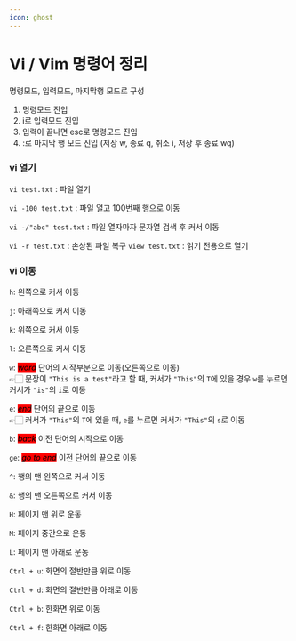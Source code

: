 ```yaml
---
icon: ghost
---
```


# Vi / Vim 명령어 정리

명령모드, 입력모드, 마지막행 모드로 구성

1. 명령모드 진입
2. i로 입력모드 진입
3. 입력이 끝나면 esc로 명령모드 진입
4. :로 마지막 행 모드 진입 (저장 w, 종료 q, 취소 i, 저장 후 종료 wq)

### vi 열기

`vi test.txt` : 파일 열기&#x20;

`vi -100 test.txt` : 파일 열고 100번째 행으로 이동&#x20;

`vi -/"abc" test.txt` : 파일 열자마자 문자열 검색 후 커서 이동

&#x20;`vi -r test.txt` : 손상된 파일 복구 `view test.txt` : 읽기 전용으로 열기

### vi 이동

`h`: 왼쪽으로 커서 이동&#x20;

`j`: 아래쪽으로 커서 이동&#x20;

`k`: 위쪽으로 커서 이동&#x20;

`l`: 오른쪽으로 커서 이동



`w`: _<mark style="background-color:red;">word</mark>_ 단어의 시작부분으로 이동(오른쪽으로 이동) \
👉🏻 문장이 `"This is a test"`라고 할 때, 커서가 `"This"`의 `T`에 있을 경우 `w`를 누르면 커서가 `"is"`의 `i`로 이동&#x20;

`e`: _<mark style="background-color:red;">end</mark>_ 단어의 끝으로 이동 \
👉🏻 커서가 `"This"`의 `T`에 있을 때, `e`를 누르면 커서가 `"This"`의 `s`로 이동&#x20;

`b`: _<mark style="background-color:red;">back</mark>_ 이전 단어의 시작으로 이동&#x20;

`ge`: _<mark style="background-color:red;">go to end</mark>_ 이전 단어의 끝으로 이동



`^`: 행의 맨 왼쪽으로 커서 이동&#x20;

`&`: 행의 맨 오른쪽으로 커서 이동



`H`: 페이지 맨 위로 운동&#x20;

`M`: 페이지 중간으로 운동&#x20;

`L`: 페이지 맨 아래로 운동



`Ctrl + u`: 화면의 절반만큼 위로 이동&#x20;

`Ctrl + d`: 화면의 절반만큼 아래로 이동&#x20;

`Ctrl + b`: 한화면 위로 이동&#x20;

`Ctrl + f`: 한화면 아래로 이동

